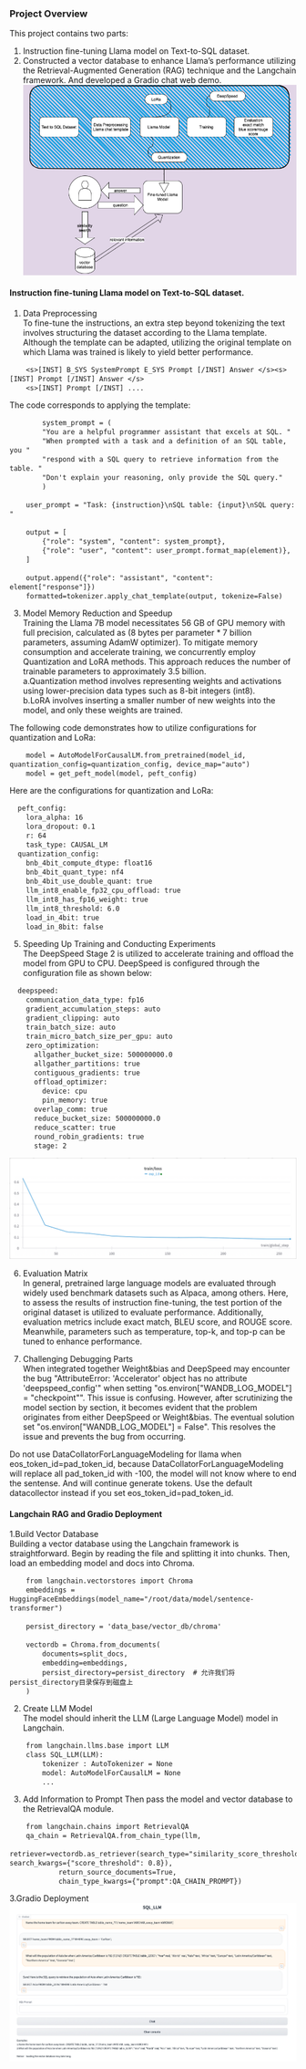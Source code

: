 ### Project Overview
This project contains two parts: 
1. Instruction fine-tuning Llama model on Text-to-SQL dataset.
2. Constructed a vector database to enhance Llama’s performance utilizing the Retrieval-Augmented Generation (RAG) technique and the Langchain framework. And developed a Gradio chat web demo.
![download model](model_overview.png)

#### Instruction fine-tuning Llama model on Text-to-SQL dataset.
1. Data Preprocessing
<br>To fine-tune the instructions, an extra step beyond tokenizing the text involves structuring the dataset according to the Llama template. Although the template can be adapted, utilizing the original template on which Llama was trained is likely to yield better performance.

```
    <s>[INST] B_SYS SystemPrompt E_SYS Prompt [/INST] Answer </s><s>[INST] Prompt [/INST] Answer </s> 
    <s>[INST] Prompt [/INST] ....
```
    
The code corresponds to applying the template:

```
        system_prompt = (
        "You are a helpful programmer assistant that excels at SQL. "
        "When prompted with a task and a definition of an SQL table, you "
        "respond with a SQL query to retrieve information from the table. "
        "Don't explain your reasoning, only provide the SQL query."
        )

    user_prompt = "Task: {instruction}\nSQL table: {input}\nSQL query: "

    output = [
        {"role": "system", "content": system_prompt},
        {"role": "user", "content": user_prompt.format_map(element)},
    ]

    output.append({"role": "assistant", "content": element["response"]})
    formatted=tokenizer.apply_chat_template(output, tokenize=False)
```
    
3. Model Memory Reduction and Speedup
<br> Training the Llama 7B model necessitates 56 GB of GPU memory with full precision, calculated as (8 bytes per parameter * 7 billion parameters, assuming AdamW optimizer). To mitigate memory consumption and accelerate training, we concurrently employ Quantization and LoRA methods. This approach reduces the number of trainable parameters to approximately 3.5 billion.
<br> a.Quantization method involves representing weights and activations using lower-precision data types such as 8-bit integers (int8).
<br> b.LoRA involves inserting a smaller number of new weights into the model, and only these weights are trained.

The following code demonstrates how to utilize configurations for quantization and LoRa:
```
    model = AutoModelForCausalLM.from_pretrained(model_id, quantization_config=quantization_config, device_map="auto")
    model = get_peft_model(model, peft_config)

```

Here are the configurations for quantization and LoRa:
```
  peft_config:
    lora_alpha: 16
    lora_dropout: 0.1
    r: 64
    task_type: CAUSAL_LM
  quantization_config:
    bnb_4bit_compute_dtype: float16
    bnb_4bit_quant_type: nf4
    bnb_4bit_use_double_quant: true
    llm_int8_enable_fp32_cpu_offload: true
    llm_int8_has_fp16_weight: true
    llm_int8_threshold: 6.0
    load_in_4bit: true
    load_in_8bit: false
```

5. Speeding Up Training and Conducting Experiments
<br> The DeepSpeed Stage 2 is utilized to accelerate training and offload the model from GPU to CPU. DeepSpeed is configured through the configuration file as shown below:
```
  deepspeed:
    communication_data_type: fp16
    gradient_accumulation_steps: auto
    gradient_clipping: auto
    train_batch_size: auto
    train_micro_batch_size_per_gpu: auto
    zero_optimization:
      allgather_bucket_size: 500000000.0
      allgather_partitions: true
      contiguous_gradients: true
      offload_optimizer:
        device: cpu
        pin_memory: true
      overlap_comm: true
      reduce_bucket_size: 500000000.0
      reduce_scatter: true
      round_robin_gradients: true
      stage: 2
```

![training_loss](training_loss.png)

6. Evaluation Matrix
<br> In general, pretrained large language models are evaluated through widely used benchmark datasets such as Alpaca, among others. Here, to assess the results of instruction fine-tuning, the test portion of the original dataset is utilized to evaluate performance. Additionally, evaluation metrics include exact match, BLEU score, and ROUGE score. Meanwhile, parameters such as temperature, top-k, and top-p can be tuned to enhance performance.

9. Challenging Debugging Parts
<br> When integrated together Weight&bias and DeepSpeed may encounter the bug "AttributeError: 'Accelerator' object has no attribute 'deepspeed_config'" when setting "os.environ["WANDB_LOG_MODEL"] = "checkpoint"". This issue is confusing. However, after scrutinizing the model section by section, it becomes evident that the problem originates from either DeepSpeed or Weight&bias. The eventual solution set "os.environ["WANDB_LOG_MODEL"] = False". This resolves the issue and prevents the bug from occurring.

Do not use DataCollatorForLanguageModeling for llama when eos_token_id=pad_token_id, because DataCollatorForLanguageModeling will replace all pad_token_id with -100, the model will not know where to end the sentense. And will continue generate tokens. Use the default datacollector instead if you set eos_token_id=pad_token_id. 

#### Langchain RAG and Gradio Deployment
1.Build Vector Database
<br> Building a vector database using the Langchain framework is straightforward. Begin by reading the file and splitting it into chunks. Then, load an embedding model and docs into Chroma.

```
    from langchain.vectorstores import Chroma
    embeddings = HuggingFaceEmbeddings(model_name="/root/data/model/sentence-transformer")

    persist_directory = 'data_base/vector_db/chroma'

    vectordb = Chroma.from_documents(
        documents=split_docs,
        embedding=embeddings,
        persist_directory=persist_directory  # 允许我们将persist_directory目录保存到磁盘上
    )
```

2. Create LLM Model 
<br> The model should inherit the LLM (Large Language Model) model in Langchain.

```
    from langchain.llms.base import LLM
    class SQL_LLM(LLM):
        tokenizer : AutoTokenizer = None
        model: AutoModelForCausalLM = None
        ...
```

3. Add Information to Prompt
Then pass the model and vector database to the RetrievalQA module.

```
    from langchain.chains import RetrievalQA
    qa_chain = RetrievalQA.from_chain_type(llm,
            retriever=vectordb.as_retriever(search_type="similarity_score_threshold", search_kwargs={"score_threshold": 0.8}),
            return_source_documents=True,
            chain_type_kwargs={"prompt":QA_CHAIN_PROMPT})
```

3.Gradio Deployment
![gradio_deployment](gradio_deployment.png)






